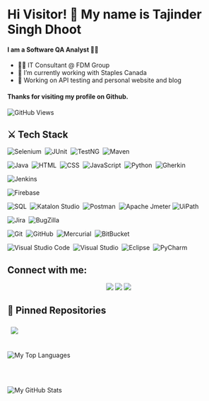 # Hi Visitor! 👋 My name is Tajinder Singh Dhoot

#### I am a Software QA Analyst 👨‍💻
- 🧑‍💼 IT Consultant @ FDM Group
- 🔭 I’m currently working with Staples Canada
- 🔭 Working on API testing and personal website and blog

#### Thanks for visiting my profile on Github. 

![GitHub Views](https://komarev.com/ghpvc/?username=Tajinder-Dhoot&color=3364F5)

## ⚔️ Tech Stack
![Selenium](https://img.shields.io/badge/-Selenium-05122A?style=flat&logo=selenium)&nbsp;
![JUnit](https://img.shields.io/badge/-JUnit-05122A?style=flat&logo=junit)&nbsp;
![TestNG](https://img.shields.io/badge/-TestNG-05122A?style=flat&logo=testng)&nbsp;
![Maven](https://img.shields.io/badge/-Maven-05122A?style=flat&logo=mvn)&nbsp;

![Java](https://img.shields.io/badge/-Java-05122A?style=flat&logo=java&logoColor=FFA518)&nbsp;
![HTML](https://img.shields.io/badge/-HTML-05122A?style=flat&logo=HTML5)&nbsp;
![CSS](https://img.shields.io/badge/-CSS-05122A?style=flat&logo=CSS3&logoColor=1572B6)&nbsp;
![JavaScript](https://img.shields.io/badge/-JavaScript-05122A?style=flat&logo=javascript)&nbsp;
![Python](https://img.shields.io/badge/-Python-05122A?style=flat&logo=python)&nbsp;
![Gherkin](https://img.shields.io/badge/-Gherkin-05122A?style=flat&logo=gherkin&logoColor=FFA518)&nbsp;

![Jenkins](https://img.shields.io/badge/-Jenkins-05122A?style=flat&logo=Jenkins)&nbsp;

![Firebase](https://img.shields.io/badge/-Firebase-05122A?style=flat&logo=Firebase)&nbsp;

![SQL](https://img.shields.io/badge/-SQL-05122A?style=flat&logo=sql)&nbsp;
![Katalon Studio](https://img.shields.io/badge/-KatalonStudio-05122A?style=flat&logo=katalon-studio)&nbsp;
![Postman](https://img.shields.io/badge/-Postman-05122A?style=flat&logo=Postman)&nbsp;
![Apache Jmeter](https://img.shields.io/badge/-Jmeter-05122A?style=flat&logo=apache)
![UiPath](https://img.shields.io/badge/-UiPath-05122A?style=flat&logo=UiPath)

![Jira](https://img.shields.io/badge/-Jira-05122A?style=flat&logo=Jira)&nbsp;
![BugZilla](https://img.shields.io/badge/-BugZilla-05122A?style=flat&logo=BugZilla)

![Git](https://img.shields.io/badge/-Git-05122A?style=flat&logo=git)&nbsp;
![GitHub](https://img.shields.io/badge/-GitHub-05122A?style=flat&logo=github)&nbsp;
![Mercurial](https://img.shields.io/badge/-Mercurial-05122A?style=flat&logo=mercurial)&nbsp;
![BitBucket](https://img.shields.io/badge/-BitBucket-05122A?style=flat&logo=bitbucket)&nbsp;

![Visual Studio Code](https://img.shields.io/badge/-Visual%20Studio%20Code-05122A?style=flat&logo=visual-studio-code)&nbsp;
![Visual Studio](https://img.shields.io/badge/-Visual%20Studio-05122A?style=flat&logo=visual-studio)&nbsp;
![Eclipse](https://img.shields.io/badge/-Eclipse-05122A?style=flat&logo=eclipse)&nbsp;
![PyCharm](https://img.shields.io/badge/-PyCharm-05122A?style=flat&logo=pycharm)&nbsp;

## Connect with me:

<p align="center">
<a href="https://www.linkedin.com/in/tajinder-singh-dhoot"><img src="https://img.shields.io/badge/-Tajinder%20Singh%20Dhoot-0077B5?style=flat&logo=Linkedin&logoColor=white"/></a>
<a href="mailto:singhtazinder047@gmail.com"><img src="https://img.shields.io/badge/-singhtazinder047@gmail.com-870000?style=flat&logo=Gmail&logoColor=white"/></a>
<a href="https://hashnode.com/@tajindersinghdhoot"><img src="https://img.shields.io/badge/-Singh Who Codes-3666F8?style=flat&logoColor=white"/></a>
</p>

## 📌 Pinned Repositories

<a href="https://github.com/Tajinder-Dhoot/automation-projects">
  <img align="center" style="margin:0.5rem" src="https://github-readme-stats.vercel.app/api/pin/?username=Tajinder-Dhoot&repo=automation-projects&title_color=ffffff&text_color=c9cacc&icon_color=4AB197&theme=github_dark" />
</a>

<br>
</br>

![My Top Languages](https://github-readme-stats-eight-theta.vercel.app/api/top-langs/?username=tajinder-dhoot&layout=compact&langs_count=8&theme=tokyonight)

<br>
</br>

![My GitHub Stats](https://github-readme-stats.vercel.app/api?username=tajinder-dhoot&show_icons=true&theme=tokyonight&include_all_commits=true&count_private=true)

<!--
**Tajinder-Dhoot/tajinder-dhoot** is a ✨ _special_ ✨ repository because its `README.md` (this file) appears on your GitHub profile.

Here are some ideas to get you started:

- 🔭 I’m currently working on ...
- 🌱 I’m currently learning ...
- 👯 I’m looking to collaborate on ...
- 🤔 I’m looking for help with ...
- 💬 Ask me about ...
- 📫 How to reach me: ...
- 😄 Pronouns: ...
- ⚡ Fun fact: ...
-->
